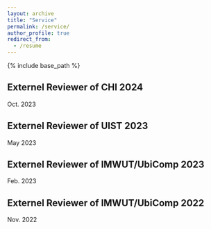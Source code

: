 ```yaml
---
layout: archive
title: "Service"
permalink: /service/
author_profile: true
redirect_from:
  - /resume
---
```


{% include base_path %}

Externel Reviewer of CHI 2024
----------
Oct. 2023

Externel Reviewer of UIST 2023
----------
May 2023

Externel Reviewer of IMWUT/UbiComp 2023
----------
Feb. 2023

Externel Reviewer of IMWUT/UbiComp 2022
----------
Nov. 2022
